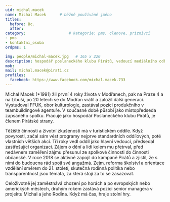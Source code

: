 ```yaml
---
uid: michal.macek
name: Michal Macek  	# běžně používáné jméno
titles:
  before: Bc.
  after:
category:                   # kategorie: pms, clenove, priznivci
- pms
- kontaktni_osoba
ordpms: 1

img: people/michal-macek.jpg   # 165 x 220
description: hospodář poslaneckého klubu Pirátů, vedoucí mediálního odboru místního sdružení Praha 12  # kratký popis, max 160 znaků
mob: 
mail: michal.macek@pirati.cz
profiles:
  facebook: https://www.facebook.com/michal.macek.733
---
```


Michal Macek (*1991) žil první 4 roky života v Modřanech, pak na Praze 4 a na Libuši, po 20 letech se do Modřan vrátil a založil další generaci. Vystudoval FFUK, obor kulturologie, zastával pozici produkčního v teambuildingové agentuře. V současné době působí jako místopředseda zapsaného spolku. Pracuje jako hospodář Poslaneckého klubu Pirátů, je členem Pirátské strany.

Těžiště činnosti a životní zkušenosti má v turistickém oddíle. Když povyrostl, začal sám vést programy nejprve standardních oddílových, poté vlastních větších akcí. Tři roky vedl oddíl jako hlavní vedoucí, předsedal zastřešující organizaci.
Zájem o dění a lidi kolem mu přetrval, před nedávnem zaměření zájmu přesunul ze spolkové činnosti do činnosti občanské. V roce 2018 se aktivně zapojil do kampaně Pirátů a zjistil, že s nimi do budoucna rád spojí své angažmá. Zejm. reforma školství a orientace vzdělání směrem do 21. století, skutečná rodinná politika nebo transparentnost jsou témata, za která stojí za to se zasazovat.

Celoživotně jej zaměstnává chození po horách a po evropských nebo amerických městech, druhým rokem zastává pozici senior managera v projektu Michal a jeho Rodina. Když má čas, hraje stolní hry.
